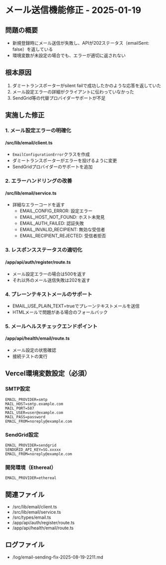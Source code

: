 # メール送信機能修正 - 2025-01-19

## 問題の概要
- 新規登録時にメール送信が失敗し、APIが202ステータス（emailSent: false）を返している
- 環境変数が未設定の場合でも、エラーが適切に返されない

## 根本原因
1. ダミートランスポーターがsilent failで成功したかのような応答を返していた
2. メール設定エラーの詳細がクライアントに伝わっていなかった
3. SendGrid等の代替プロバイダーサポートが不足

## 実施した修正

### 1. メール設定エラーの明確化
#### /src/lib/email/client.ts
- `EmailConfigurationError`クラスを作成
- ダミートランスポーターがエラーを投げるように変更
- SendGridプロバイダーのサポートを追加

### 2. エラーハンドリングの改善
#### /src/lib/email/service.ts
- 詳細なエラーコードを返す
  - EMAIL_CONFIG_ERROR: 設定エラー
  - EMAIL_HOST_NOT_FOUND: ホスト未発見
  - EMAIL_AUTH_FAILED: 認証失敗
  - EMAIL_INVALID_RECIPIENT: 無効な受信者
  - EMAIL_RECIPIENT_REJECTED: 受信者拒否

### 3. レスポンスステータスの適切化
#### /app/api/auth/register/route.ts
- メール設定エラーの場合は500を返す
- それ以外のメール送信失敗は202を返す

### 4. プレーンテキストメールのサポート
- EMAIL_USE_PLAIN_TEXT=trueでプレーンテキストメールを送信
- HTMLメールで問題がある場合のフォールバック

### 5. メールヘルスチェックエンドポイント
#### /app/api/health/email/route.ts
- メール設定の状態確認
- 接続テストの実行

## Vercel環境変数設定（必須）

### SMTP設定
```
EMAIL_PROVIDER=smtp
MAIL_HOST=smtp.example.com
MAIL_PORT=587
MAIL_USER=user@example.com
MAIL_PASS=password
EMAIL_FROM=noreply@example.com
```

### SendGrid設定
```
EMAIL_PROVIDER=sendgrid
SENDGRID_API_KEY=SG.xxxxx
EMAIL_FROM=noreply@example.com
```

### 開発環境（Ethereal）
```
EMAIL_PROVIDER=ethereal
```

## 関連ファイル
- /src/lib/email/client.ts
- /src/lib/email/service.ts
- /src/types/email.ts
- /app/api/auth/register/route.ts
- /app/api/health/email/route.ts

## ログファイル
- /log/email-sending-fix-2025-08-19-2211.md